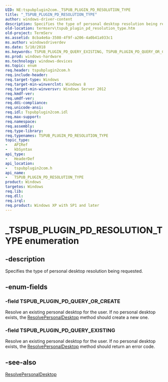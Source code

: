 ```yaml
---
UID: NE:tspubplugin2com._TSPUB_PLUGIN_PD_RESOLUTION_TYPE
title: "_TSPUB_PLUGIN_PD_RESOLUTION_TYPE"
author: windows-driver-content
description: Specifies the type of personal desktop resolution being requested.
old-location: termserv\tspub_plugin_pd_resolution_type.htm
old-project: TermServ
ms.assetid: 8cba4e6a-3508-4f9f-a206-4a0b41a933c1
ms.author: windowsdriverdev
ms.date: 5/10/2018
ms.keywords: TSPUB_PLUGIN_PD_QUERY_EXISTING, TSPUB_PLUGIN_PD_QUERY_OR_CREATE, TSPUB_PLUGIN_PD_RESOLUTION_TYPE, TSPUB_PLUGIN_PD_RESOLUTION_TYPE enumeration [Remote Desktop Services], _TSPUB_PLUGIN_PD_RESOLUTION_TYPE, termserv.tspub_plugin_pd_resolution_type, tspubplugin2com/TSPUB_PLUGIN_PD_QUERY_EXISTING, tspubplugin2com/TSPUB_PLUGIN_PD_QUERY_OR_CREATE, tspubplugin2com/TSPUB_PLUGIN_PD_RESOLUTION_TYPE
ms.prod: windows-hardware
ms.technology: windows-devices
ms.topic: enum
req.header: tspubplugin2com.h
req.include-header: 
req.target-type: Windows
req.target-min-winverclnt: Windows 8
req.target-min-winversvr: Windows Server 2012
req.kmdf-ver: 
req.umdf-ver: 
req.ddi-compliance: 
req.unicode-ansi: 
req.idl: Tspubplugin2com.idl
req.max-support: 
req.namespace: 
req.assembly: 
req.type-library: 
req.typenames: TSPUB_PLUGIN_PD_RESOLUTION_TYPE
topic_type:
-	APIRef
-	kbSyntax
api_type:
-	HeaderDef
api_location:
-	tspubplugin2com.h
api_name:
-	TSPUB_PLUGIN_PD_RESOLUTION_TYPE
product: Windows
targetos: Windows
req.lib: 
req.dll: 
req.irql: 
req.product: Windows XP with SP1 and later
---
```


# _TSPUB_PLUGIN_PD_RESOLUTION_TYPE enumeration


## -description


Specifies the type of personal desktop resolution being requested.


## -enum-fields




### -field TSPUB_PLUGIN_PD_QUERY_OR_CREATE

Resolve an existing personal desktop for the user. If no personal desktop exists, the <a href="https://msdn.microsoft.com/1f88d7a6-c662-4a14-a288-9c346c8fb7f1">ResolvePersonalDesktop</a> method should create a new one.


### -field TSPUB_PLUGIN_PD_QUERY_EXISTING

Resolve an existing personal desktop for the user. If no personal desktop exists, the <a href="https://msdn.microsoft.com/1f88d7a6-c662-4a14-a288-9c346c8fb7f1">ResolvePersonalDesktop</a> method should return an error code.


## -see-also




<a href="https://msdn.microsoft.com/1f88d7a6-c662-4a14-a288-9c346c8fb7f1">ResolvePersonalDesktop</a>
 

 

